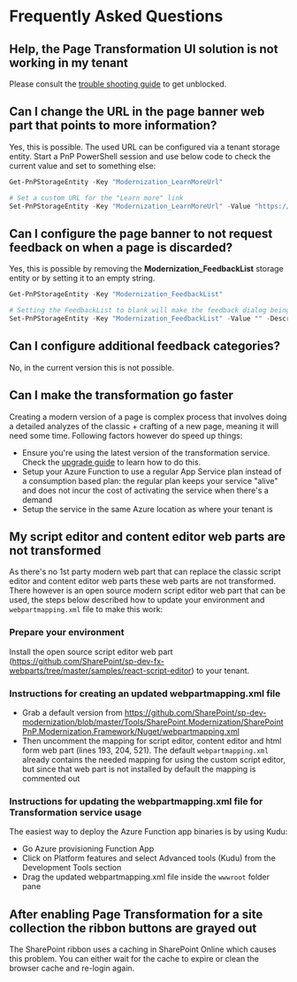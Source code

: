 
# Frequently Asked Questions

## Help, the Page Transformation UI solution is not working in my tenant

Please consult the [trouble shooting guide](troubleshootingguide.md) to get unblocked.

## Can I change the URL in the page banner web part that points to more information?

Yes, this is possible. The used URL can be configured via a tenant storage entity. Start a PnP PowerShell session and use below code to check the current value and set to something else:

```PowerShell
Get-PnPStorageEntity -Key "Modernization_LearnMoreUrl"

# Set a custom URL for the "Learn more" link
Set-PnPStorageEntity -Key "Modernization_LearnMoreUrl" -Value "https://aka.ms/sppnp-modernize" -Description "Url shown in the learn more link"  
```

## Can I configure the page banner to not request feedback on when a page is discarded?

Yes, this is possible by removing the **Modernization_FeedbackList** storage entity or by setting it to an empty string.

```PowerShell
Get-PnPStorageEntity -Key "Modernization_FeedbackList"

# Setting the FeedbackList to blank will make the feedback dialog being skipped
Set-PnPStorageEntity -Key "Modernization_FeedbackList" -Value "" -Description "Name of the created feedback list"
```

## Can I configure additional feedback categories?

No, in the current version this is not possible.

## Can I make the transformation go faster

Creating a modern version of a page is complex process that involves doing a detailed analyzes of the classic + crafting of a new page, meaning it will need some time. Following factors however do speed up things:

- Ensure you're using the latest version of the transformation service. Check the [upgrade guide](upgradeguide.md) to learn how to do this.
- Setup your Azure Function to use a regular App Service plan instead of a consumption based plan: the regular plan keeps your service "alive" and does not incur the cost of activating the service when there's a demand
- Setup the service in the same Azure location as where your tenant is

## My script editor and content editor web parts are not transformed

As there's no 1st party modern web part that can replace the classic script editor and content editor web parts these web parts are not transformed. There however is an open source modern script editor web part that can be used, the steps below described how to update your environment and `webpartmapping.xml` file to make this work:

### Prepare your environment

Install the open source script editor web part (https://github.com/SharePoint/sp-dev-fx-webparts/tree/master/samples/react-script-editor) to your tenant.

### Instructions for creating an updated webpartmapping.xml file

- Grab a default version from https://github.com/SharePoint/sp-dev-modernization/blob/master/Tools/SharePoint.Modernization/SharePointPnP.Modernization.Framework/Nuget/webpartmapping.xml
- Then uncomment the mapping for script editor, content editor and html form web part (lines 193, 204, 521). The default `webpartmapping.xml` already contains the needed mapping for using the custom script editor, but since that web part is not installed by default the mapping is commented out

### Instructions for updating the webpartmapping.xml file for Transformation service usage

The easiest way to deploy the Azure Function app binaries is by using Kudu:

- Go Azure provisioning Function App
- Click on Platform features and select Advanced tools (Kudu) from the Development Tools section
- Drag the updated webpartmapping.xml file inside the `wwwroot` folder pane

## After enabling Page Transformation for a site collection the ribbon buttons are grayed out

The SharePoint ribbon uses a caching in SharePoint Online which causes this problem. You can either wait for the cache to expire or clean the browser cache and re-login again.
